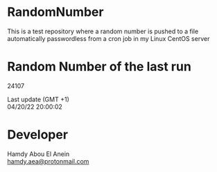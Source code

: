 # RandomNumber    
This is a test repository where a random number is pushed to a file automatically passwordless from a cron job in my Linux CentOS server    
# Random Number of the last run   
24107
      
Last update (GMT +1)    
04/20/22 20:00:02
# Developer    
Hamdy Abou El Anein   
hamdy.aea@protonmail.com
